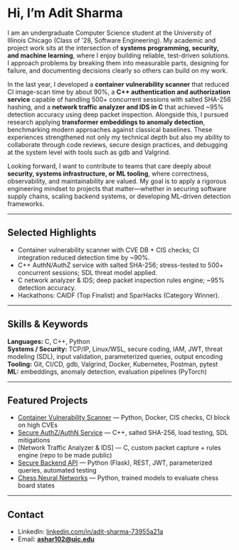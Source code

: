﻿# Hi, I’m Adit Sharma

I am an undergraduate Computer Science student at the University of Illinois Chicago (Class of ’28, Software Engineering). My academic and project work sits at the intersection of **systems programming, security, and machine learning**, where I enjoy building reliable, test-driven solutions. I approach problems by breaking them into measurable parts, designing for failure, and documenting decisions clearly so others can build on my work.

In the last year, I developed a **container vulnerability scanner** that reduced CI image-scan time by about 90%, a **C++ authentication and authorization service** capable of handling 500+ concurrent sessions with salted SHA-256 hashing, and a **network traffic analyzer and IDS in C** that achieved ~95% detection accuracy using deep packet inspection. Alongside this, I pursued research applying **transformer embeddings to anomaly detection**, benchmarking modern approaches against classical baselines. These experiences strengthened not only my technical depth but also my ability to collaborate through code reviews, secure design practices, and debugging at the system level with tools such as gdb and Valgrind.

Looking forward, I want to contribute to teams that care deeply about **security, systems infrastructure, or ML tooling**, where correctness, observability, and maintainability are valued. My goal is to apply a rigorous engineering mindset to projects that matter—whether in securing software supply chains, scaling backend systems, or developing ML-driven detection frameworks.

---

## Selected Highlights
- Container vulnerability scanner with CVE DB + CIS checks; CI integration reduced detection time by ~90%.
- C++ AuthN/AuthZ service with salted SHA-256; stress-tested to 500+ concurrent sessions; SDL threat model applied.
- C network analyzer & IDS; deep packet inspection rules engine; ~95% detection accuracy.
- Hackathons: CAIDF (Top Finalist) and SparHacks (Category Winner).

---

## Skills & Keywords
**Languages:** C, C++, Python  
**Systems / Security:** TCP/IP, Linux/WSL, secure coding, IAM, JWT, threat modeling (SDL), input validation, parameterized queries, output encoding  
**Tooling:** Git, CI/CD, gdb, Valgrind, Docker, Kubernetes, Postman, pytest  
**ML:** embeddings, anomaly detection, evaluation pipelines (PyTorch)  

---

## Featured Projects
- [Container Vulnerability Scanner](https://github.com/adit019/container-vuln-scanner) — Python, Docker, CIS checks, CI block on high CVEs  
- [Secure AuthZ/AuthN Service](https://github.com/adit019/secure-authz-service-cpp) — C++, salted SHA-256, load testing, SDL mitigations  
- [Network Traffic Analyzer & IDS] — C, custom packet capture + rules engine (repo to be made public)  
- [Secure Backend API](https://github.com/adit019/secure-backend-api) — Python (Flask), REST, JWT, parameterized queries, automated testing  
- [Chess Neural Networks](https://github.com/adit019/uic-chess-nn) — Python, trained models to evaluate chess board states  

---

## Contact
- LinkedIn: [linkedin.com/in/adit-sharma-73955a21a](https://linkedin.com/in/adit-sharma-73955a21a)  
- Email: **ashar102@uic.edu**
